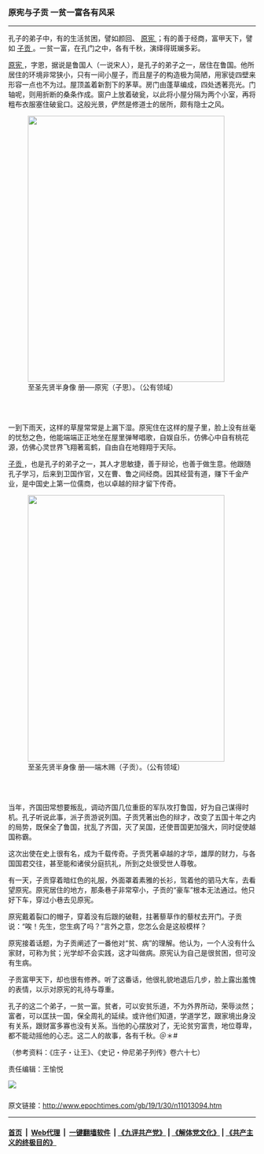 ### 原宪与子贡 一贫一富各有风采
------------------------

<p>
 孔子的弟子中，有的生活贫困，譬如颜回、
 <a href="http://www.epochtimes.com/gb/tag/%E5%8E%9F%E5%AE%AA.html">
  原宪
 </a>
 ；有的善于经商，富甲天下，譬如
 <a href="http://www.epochtimes.com/gb/tag/%E5%AD%90%E8%B4%A1.html">
  子贡
 </a>
 。一贫一富，在孔门之中，各有千秋，演绎得斑斓多彩。
</p>
<p>
 <a href="http://www.epochtimes.com/gb/tag/%E5%8E%9F%E5%AE%AA.html">
  原宪
 </a>
 ，字恩，据说是鲁国人（一说宋人），是孔子的弟子之一，居住在鲁国。他所居住的环境非常狭小，只有一间小屋子，而且屋子的构造极为简陋，用家徒四壁来形容一点也不为过。屋顶盖着新割下的茅草。房门由蓬草编成，四处透著亮光。门轴呢，则用折断的桑条作成。窗户上放着破瓮，以此将小屋分隔为两个小室，再将粗布衣服塞住破瓮口。这般光景，俨然是修道士的居所，颇有隐士之风。
</p>
<figure class="wp-caption aligncenter" id="attachment_11021756" style="width: 400px">
 <a href="http://i.epochtimes.com/assets/uploads/2019/02/PC2A000329N000000010PAA.jpg">
  <img alt="" class="wp-image-11021756" height="541" src="http://i.epochtimes.com/assets/uploads/2019/02/PC2A000329N000000010PAA.jpg" width="400"/>
 </a>
 <br/><figcaption class="wp-caption-text">
  至圣先贤半身像 册──原宪（子思）。（公有领域）
 </figcaption><br/>
</figure><br/>
<p>
 一到下雨天，这样的草屋常常是上漏下湿。原宪住在这样的屋子里，脸上没有丝毫的忧愁之色，他能端端正正地坐在屋里弹琴唱歌，自娱自乐，仿佛心中自有桃花源，仿佛心灵世界飞翔著鸾鹤，自由自在地翱翔于天际。
</p>
<p>
 <a href="http://www.epochtimes.com/gb/tag/%E5%AD%90%E8%B4%A1.html">
  子贡
 </a>
 ，也是孔子的弟子之一，其人才思敏捷，善于辩论，也善于做生意。他跟随孔子学习，后来到卫国作官，又在曹、鲁之间经商。因其经营有道，赚下千金产业，是中国史上第一位儒商，也以卓越的辩才留下传奇。
</p>
<figure class="wp-caption aligncenter" id="attachment_11021778" style="width: 400px">
 <a href="http://i.epochtimes.com/assets/uploads/2019/02/086b26fe2331beb913b32b4ea6e2ce54.jpg">
  <img alt="" class="wp-image-11021778" height="542" src="http://i.epochtimes.com/assets/uploads/2019/02/086b26fe2331beb913b32b4ea6e2ce54-450x609.jpg" width="400"/>
 </a>
 <br/><figcaption class="wp-caption-text">
  至圣先贤半身像 册──端木赐（子贡）。（公有领域）
 </figcaption><br/>
</figure><br/>
<p>
 当年，齐国田常想要叛乱，调动齐国几位重臣的军队攻打鲁国，好为自己谋得时机。孔子听说此事，派子贡游说列国。子贡凭著出色的辩才，改变了五国十年之内的局势，既保全了鲁国，扰乱了齐国，灭了吴国，还使晋国更加强大，同时促使越国称霸。
</p>
<p>
 这次出使在史上很有名，成为千载传奇。子贡凭著卓越的才华，雄厚的财力，与各国国君交往，甚至能和诸侯分庭抗礼，所到之处很受世人尊敬。
</p>
<p>
 有一天，子贡穿着暗红色的礼服，外面罩着素雅的长衫，驾着他的驷马大车，去看望原宪。原宪居住的地方，那条巷子非常窄小，子贡的“豪车”根本无法通过。他只好下车，穿过小巷去见原宪。
</p>
<p>
 原宪戴着裂口的帽子，穿着没有后跟的破鞋，拄著藜草作的藜杖去开门。子贡说：“唉！先生，您生病了吗？”言外之意，您怎么会是这般模样？
</p>
<p>
 原宪接着话题，为子贡阐述了一番他对“贫、病”的理解。他认为，一个人没有什么家财，可称为贫；光学却不会实践，这才叫做病。原宪认为自己是很贫困，但可没有生病。
</p>
<p>
 子贡富甲天下，却也很有修养。听了这番话，他很礼貌地退后几步，脸上露出羞愧的表情，以示对原宪的礼待与尊重。
</p>
<p>
 孔子的这二个弟子，一贫一富。贫者，可以安贫乐道，不为外界所动，荣辱淡然；富者，可以匡扶一国，保全周礼的延续。或许他们知道，学道学艺，跟家境出身没有关系，跟财富多寡也没有关系。当他的心摆放对了，无论贫穷富贵，地位尊卑，都不能动摇他的心志。这二人的故事，各有千秋。＠＊#
</p>
<p>
 （参考资料：《庄子・让王》、《史记・仲尼弟子列传》卷六十七）
</p>
<p>
 责任编辑：王愉悦
</p>
<div class="inline_share">
 <a href="https://www.facebook.com/sharer/sharer.php?u=http%3A%2F%2Fwww.epochtimes.com%2Fgb%2F19%2F1%2F30%2Fn11013094.htm" style="margin-bottom:10px;display:inline-block;" target="_blank">
  <img src="https://www.epochtimes.com/assets/themes/djy/images/fb_share/coffee.png"/>
 </a>
</div>

原文链接：http://www.epochtimes.com/gb/19/1/30/n11013094.htm


------------------------
#### [首页](https://github.com/gfw-breaker/banned-news/blob/master/README.md) &nbsp;|&nbsp; [Web代理](https://github.com/labour-camp/helloworld) &nbsp;|&nbsp; [一键翻墙软件](https://github.com/gfw-breaker/nogfw/blob/master/README.md) &nbsp;| [《九评共产党》](https://github.com/gfw-breaker/9ping.md/blob/master/README.md#九评之一评共产党是什么) | [《解体党文化》](https://github.com/gfw-breaker/jtdwh.md/blob/master/README.md) | [《共产主义的终极目的》](https://github.com/gfw-breaker/gczydzjmd.md/blob/master/README.md)

